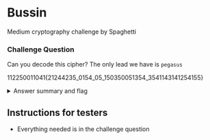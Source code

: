 # Bussin 

Medium cryptography challenge by Spaghetti
		
### Challenge Question

Can you decode this cipher? The only lead we have is `pegasus`

112250011041{21244235_0154_05_150350051354_3541143141254155}

<details>
  <summary>Answer summary and flag</summary>
  
  This uses a polybius cipher in a col/row notation. `pegasus` is the starting key as seen below.
  <p>
  --|| 0 | 1 | 2 | 3 | 4 | 5 |<br>
  0 || p | e | g | a | s | u |<br>
  1 || b | c | d | f | h | i |<br>
  2 || j | k | l | m | n | o |<br>
  3 || q | r | t | v | w | x |<br>
  4 || y | z | 0 | 1 | 2 | 3 |<br>
  5 || 4 | 5 | 6 | 7 | 8 | 9 |<br>
  </p>
  clubeh{d0n7_b3_4_5qu4r3_7hzfh6h9}
</details>

## Instructions for testers

- Everything needed is in the challenge question

